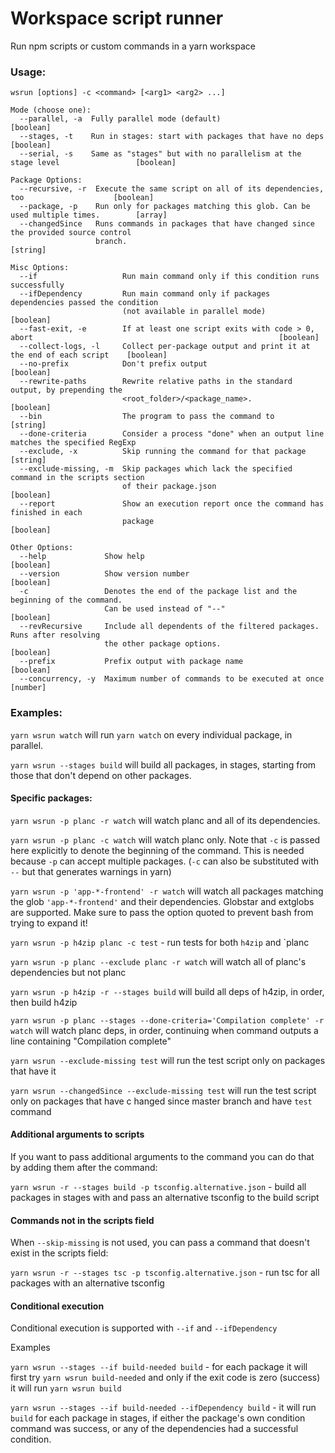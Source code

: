 # Workspace script runner

Run npm scripts or custom commands in a yarn workspace

### Usage:

```
wsrun [options] -c <command> [<arg1> <arg2> ...]

Mode (choose one):
  --parallel, -a  Fully parallel mode (default)                                               [boolean]
  --stages, -t    Run in stages: start with packages that have no deps                        [boolean]
  --serial, -s    Same as "stages" but with no parallelism at the stage level                 [boolean]

Package Options:
  --recursive, -r  Execute the same script on all of its dependencies, too                    [boolean]
  --package, -p    Run only for packages matching this glob. Can be used multiple times.        [array]
  --changedSince   Runs commands in packages that have changed since the provided source control
                   branch.                                                                     [string]

Misc Options:
  --if                   Run main command only if this condition runs successfully
  --ifDependency         Run main command only if packages dependencies passed the condition 
                         (not available in parallel mode)                                     [boolean]
  --fast-exit, -e        If at least one script exits with code > 0, abort                                                       [boolean]
  --collect-logs, -l     Collect per-package output and print it at the end of each script    [boolean]
  --no-prefix            Don't prefix output                                                  [boolean]
  --rewrite-paths        Rewrite relative paths in the standard output, by prepending the 
                         <root_folder>/<package_name>.                                        [boolean]
  --bin                  The program to pass the command to                                    [string] 
  --done-criteria        Consider a process "done" when an output line matches the specified RegExp
  --exclude, -x          Skip running the command for that package                             [string]
  --exclude-missing, -m  Skip packages which lack the specified command in the scripts section
                         of their package.json                                                [boolean]
  --report               Show an execution report once the command has finished in each 
                         package                                                              [boolean]

Other Options:
  --help             Show help                                                                [boolean]
  --version          Show version number                                                      [boolean]
  -c                 Denotes the end of the package list and the beginning of the command. 
                     Can be used instead of "--"                                              [boolean]
  --revRecursive     Include all dependents of the filtered packages. Runs after resolving 
                     the other package options.                                               [boolean]
  --prefix           Prefix output with package name                                          [boolean]
  --concurrency, -y  Maximum number of commands to be executed at once                         [number]

```

### Examples:

`yarn wsrun watch` will run `yarn watch` on every individual package, in parallel.

`yarn wsrun --stages build` will build all packages, in stages, starting from those that don't depend on other packages.

#### Specific packages:

`yarn wsrun -p planc -r watch` will watch planc and all of its dependencies.

`yarn wsrun -p planc -c watch` will watch planc only. Note that `-c` is passed here explicitly to
denote the beginning of the command. This is needed because `-p` can accept multiple packages. (`-c`
can also be substituted with `--` but that generates warnings in yarn)

`yarn wsrun -p 'app-*-frontend' -r watch` will watch all packages matching the glob
`'app-*-frontend'` and their dependencies. Globstar and extglobs are supported. Make sure to pass
the option quoted to prevent bash from trying to expand it!

`yarn wsrun -p h4zip planc -c test` - run tests for both `h4zip` and `planc

`yarn wsrun -p planc --exclude planc -r watch` will watch all of planc's dependencies but not planc

`yarn wsrun -p h4zip -r --stages build` will build all deps of h4zip, in order, then build h4zip

`yarn wsrun -p planc --stages --done-criteria='Compilation complete' -r watch` will watch planc deps,
in order, continuing when command outputs a line containing "Compilation complete"

`yarn wsrun --exclude-missing test` will run the test script only on packages that have it

`yarn wsrun --changedSince --exclude-missing test` will run the test script only on packages that have c
hanged since master branch and have `test` command

#### Additional arguments to scripts

If you want to pass additional arguments to the command you can do that by adding them after the
command:

`yarn wsrun -r --stages build -p tsconfig.alternative.json` - build all packages in stages with
and pass an alternative tsconfig to the build script

#### Commands not in the scripts field

When `--skip-missing` is not used, you can pass a command that doesn't exist in the scripts field:

`yarn wsrun -r --stages tsc -p tsconfig.alternative.json` - run tsc for all packages with an alternative tsconfig

#### Conditional execution

Conditional execution is supported with `--if` and `--ifDependency`

Examples

`yarn wsrun --stages --if build-needed build` - for each package it will first try `yarn wsrun build-needed` and only if the exit code is zero (success) it will run `yarn wsrun build`

`yarn wsrun --stages --if build-needed --ifDependency build` - it will run `build` for each package in stages, if either the package's own condition command was success, or any of the dependencies had a successful condition.
